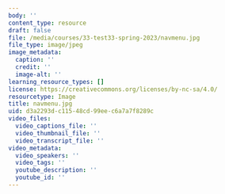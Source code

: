 ```yaml
---
body: ''
content_type: resource
draft: false
file: /media/courses/33-test33-spring-2023/navmenu.jpg
file_type: image/jpeg
image_metadata:
  caption: ''
  credit: ''
  image-alt: ''
learning_resource_types: []
license: https://creativecommons.org/licenses/by-nc-sa/4.0/
resourcetype: Image
title: navmenu.jpg
uid: d3a2293d-c115-48cd-99ee-c6a7a7f8289c
video_files:
  video_captions_file: ''
  video_thumbnail_file: ''
  video_transcript_file: ''
video_metadata:
  video_speakers: ''
  video_tags: ''
  youtube_description: ''
  youtube_id: ''
---
```

